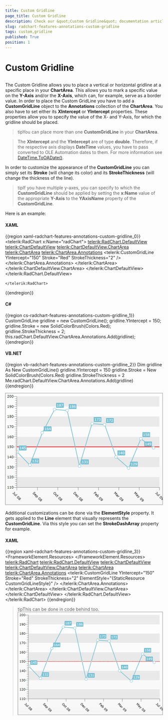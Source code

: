 ```yaml
---
title: Custom Gridline
page_title: Custom Gridline
description: Check our &quot;Custom Gridline&quot; documentation article for the RadChart {{ site.framework_name }} control.
slug: radchart-features-annotations-custom-gridline
tags: custom,gridline
published: True
position: 1
---
```


# Custom Gridline



## 

The Custom Gridline allows you to place a vertical or horizontal gridline at a specific place in your __ChartArea__. This allows you to mark a specific value on the __Y-Axis__ and/or the __X-Axis__, which can, for example, serve as a border value. In order to place the Custom GridLine you have to add a __CustomGridLine__ object to the __Annotations__ collection of the __ChartArea__. You also have to set either its __XIntercept__ or __YIntercept__ properties. These properties allow you to specify the value of the X- and Y-Axis, for which the gridline should be placed.

>tipYou can place more than one __CustomGridLine__ in your __ChartArea__.

>The __XIntercept__ and the __YIntercept__ are of type __double__. Therefore, if the respective axis displays __DateTime__ values, you have to pass converted to OLE Automation dates to them. For more information see [DateTime.ToOADate()](http://msdn.microsoft.com/en-us/library/system.datetime.tooadate(VS.95).aspx). 

In order to customize the appearance of the __CustomGridLine__ you can simply set its __Stroke__ (will change its color) and its __StrokeThickness__ (will change the thickness of the line).

>tipIf you have multiple y-axes, you can specify to which the __CustomGridLine__ should be applied by setting the __x:Name__ value of the appropriate __Y-Axis__ to the __YAxisName__ property of the __CustomGridLine__.

Here is an example:

#### __XAML__

{{region xaml-radchart-features-annotations-custom-gridline_0}}
	<telerik:RadChart x:Name="radChart">
	    <telerik:RadChart.DefaultView>
	        <telerik:ChartDefaultView>
	            <telerik:ChartDefaultView.ChartArea>
	                <telerik:ChartArea>
	                    <telerik:ChartArea.Annotations>
	                        <telerik:CustomGridLine YIntercept="150"
	                                                Stroke="Red"
	                                                StrokeThickness="2" />
	                    </telerik:ChartArea.Annotations>
	                </telerik:ChartArea>
	            </telerik:ChartDefaultView.ChartArea>
	        </telerik:ChartDefaultView>
	    </telerik:RadChart.DefaultView>
	
	</telerik:RadChart>
{{endregion}}



#### __C#__

{{region cs-radchart-features-annotations-custom-gridline_1}}
	CustomGridLine gridline = new CustomGridLine();
	gridline.YIntercept = 150;
	gridline.Stroke = new SolidColorBrush(Colors.Red);
	gridline.StrokeThickness = 2;
	this.radChart.DefaultView.ChartArea.Annotations.Add(gridline);
{{endregion}}



#### __VB.NET__

{{region vb-radchart-features-annotations-custom-gridline_2}}
	Dim gridline As New CustomGridLine()
	gridline.YIntercept = 150
	gridline.Stroke = New SolidColorBrush(Colors.Red)
	gridline.StrokeThickness = 2
	Me.radChart.DefaultView.ChartArea.Annotations.Add(gridline)
{{endregion}}

![{{ site.framework_name }} RadChart  ](images/RadChart_Features_Annotations_CustomGridLine_01.png)

Additional customizations can be done via the __ElementStyle__ property. It gets applied to the __Line__ element that visually represents the __CustomGridLine__. Via this style you can set the __StrokeDashArray__ property for example.

#### __XAML__

{{region xaml-radchart-features-annotations-custom-gridline_3}}
	<FrameworkElement.Resources>
	    <Style x:Key="CustomGridLineStyle"
	    TargetType="Line">
	        <Setter Property="StrokeDashArray"
	        Value="1,1" />
	    </Style>
	</FrameworkElement.Resources>
	<!--...-->
	<telerik:RadChart>
	    <telerik:RadChart.DefaultView>
	        <telerik:ChartDefaultView>
	            <telerik:ChartDefaultView.ChartArea>
	                <telerik:ChartArea>
	                    <telerik:ChartArea.Annotations>
	                        <telerik:CustomGridLine YIntercept="150"
	                                        Stroke="Red"
	                                        StrokeThickness="2"
	                                        ElementStyle="{StaticResource CustomGridLineStyle}" />
	                    </telerik:ChartArea.Annotations>
	                </telerik:ChartArea>
	            </telerik:ChartDefaultView.ChartArea>
	        </telerik:ChartDefaultView>
	    </telerik:RadChart.DefaultView>
	    <!--...-->
	</telerik:RadChart>
{{endregion}}



>tipThis can be done in code behind too.
![{{ site.framework_name }} RadChart  ](images/RadChart_Features_Annotations_CustomGridLine_02.png)
